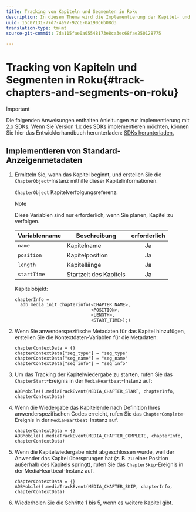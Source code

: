 ```yaml
---
title: Tracking von Kapiteln und Segmenten in Roku
description: In diesem Thema wird die Implementierung der Kapitel- und Segmentverfolgung mit dem Media SDK unter Roku beschrieben.
uuid: 15c07131-77d7-4a97-92c6-0a190c6b08d3
translation-type: tm+mt
source-git-commit: 7da115fae0a05548173e8ca3ec68fae250128775

---
```



# Tracking von Kapiteln und Segmenten in Roku{#track-chapters-and-segments-on-roku}

>[!IMPORTANT]
>
>Die folgenden Anweisungen enthalten Anleitungen zur Implementierung mit 2.x SDKs. Wenn Sie Version 1.x des SDKs implementieren möchten, können Sie hier das Entwicklerhandbuch herunterladen: [SDKs herunterladen.](/help/sdk-implement/download-sdks.md)

## Implementieren von Standard-Anzeigenmetadaten

1. Ermitteln Sie, wann das Kapitel beginnt, und erstellen Sie die `ChapterObject`-Instanz mithilfe dieser Kapitelinformationen.

   `ChapterObject` Kapitelverfolgungsreferenz:

   >[!NOTE]
   >
   >Diese Variablen sind nur erforderlich, wenn Sie planen, Kapitel zu verfolgen.

   | Variablenname | Beschreibung | erforderlich |
   | --- | --- | :---: |
   | `name` | Kapitelname | Ja |
   | `position` | Kapitelposition | Ja |
   | `length` | Kapitellänge | Ja |
   | `startTime` | Startzeit des Kapitels | Ja |

   Kapitelobjekt:

   ```
   chapterInfo =  
     adb_media_init_chapterinfo(<CHAPTER_NAME>,  
                                <POSITION>,  
                                <LENGTH>,  
                                <START_TIME>);)
   ```

1. Wenn Sie anwenderspezifische Metadaten für das Kapitel hinzufügen, erstellen Sie die Kontextdaten-Variablen für die Metadaten:

   ```
   chapterContextData = {} 
   chapterContextData["seg_type"] = "seg_type" 
   chapterContextData["seg_name"] = "seg_name" 
   chapterContextData["seg_info"] = "seg_info"
   ```

1. Um das Tracking der Kapitelwiedergabe zu starten, rufen Sie das `ChapterStart`-Ereignis in der `MediaHeartbeat`-Instanz auf:

   ```
   ADBMobile().mediaTrackEvent(MEDIA_CHAPTER_START, chapterInfo, chapterContextData)
   ```

1. Wenn die Wiedergabe das Kapitelende nach Definition Ihres anwenderspezifischen Codes erreicht, rufen Sie das `ChapterComplete`-Ereignis in der `MediaHeartbeat`-Instanz auf.

   ```
   chapterContextData = {} 
   ADBMobile().mediaTrackEvent(MEDIA_CHAPTER_COMPLETE, chapterInfo, chapterContextData)
   ```

1. Wenn die Kapitelwiedergabe nicht abgeschlossen wurde, weil der Anwender das Kapitel übersprungen hat (z. B. zu einer Position außerhalb des Kapitels springt), rufen Sie das `ChapterSkip`-Ereignis in der MediaHeartbeat-Instanz auf.

   ```
   chapterContextData = {} 
   ADBMobile().mediaTrackEvent(MEDIA_CHAPTER_SKIP, chapterInfo, chapterContextData)
   ```

1. Wiederholen Sie die Schritte 1 bis 5, wenn es weitere Kapitel gibt.

